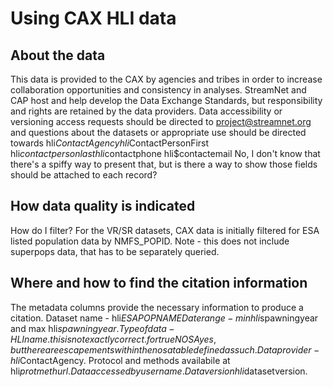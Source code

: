 # Using CAX HLI data

## About the data

This data is provided to the CAX by agencies and tribes in order to increase collaboration opportunities and consistency in analyses. StreamNet and CAP host and help develop the Data Exchange Standards, but responsibility and rights are retained by the data providers. Data accessibility or versioning access requests should be directed to project@streamnet.org and questions about the datasets or appropriate use should be directed towards hli$ContactAgency hli$ContactPersonFirst hli$contactpersonlast hli$contactphone hli$contactemail No, I don't know that there's a spiffy way to present that, but is there a way to show those fields should be attached to each record?

## How data quality is indicated
How do I filter?
For the VR/SR datasets, CAX data is initially filtered for ESA listed population data by NMFS_POPID. Note - this does not include superpops data, that has to be separately queried.



## Where and how to find the citation information

The metadata columns provide the necessary information to produce a citation. 
Dataset name - hli$ESAPOPNAME 
Date range - min hli$spawningyear and max hli$spawningyear.
Type of data - HLI name. this is not exactly correct. for true NOSA yes, but there are escapements within the nosa table defined as such.
Data provider - hli$ContactAgency.
Protocol and methods availabile at hli$protmethurl.
Data accessed by username.
Data version hli$datasetversion.
